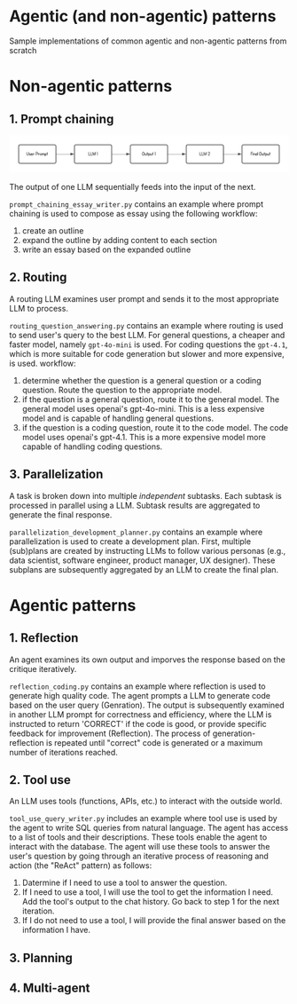 # Agentic (and non-agentic) patterns
Sample implementations of common agentic and non-agentic patterns from scratch

# Non-agentic patterns
## 1. Prompt chaining

![Prompt Chaining Pattern](Prompt%20chaining.png)

The output of one LLM sequentially feeds into the input of the next.

`prompt_chaining_essay_writer.py` contains an example where prompt chaining is used to compose as essay using the following workflow:
1. create an outline
2. expand the outline by adding content to each section
3. write an essay based on the expanded outline

## 2. Routing
A routing LLM examines user prompt and sends it to the most appropriate LLM to process.

`routing_question_answering.py` contains an example where routing is used to send user's query to the best LLM. For general questions, a cheaper and faster model, namely `gpt-4o-mini` is used. For coding questions the `gpt-4.1`, which is more suitable for code generation but slower and more expensive, is used.
workflow:
1. determine whether the question is a general question or a coding question.
    Route the question to the appropriate model.
2. if the question is a general question, route it to the general model.
    The general model uses openai's gpt-4o-mini. This is a less expensive model
    and is capable of handling general questions.
3. if the question is a coding question, route it to the code model.
    The code model uses openai's gpt-4.1. This is a more expensive model
    more capable of handling coding questions.

## 3. Parallelization
A task is broken down into multiple *independent* subtasks. Each subtask is processed in parallel using a LLM. Subtask results are aggregated to generate the final response.

`parallelization_development_planner.py` contains an example where parallelization is used to create a development plan. First, multiple (sub)plans are created by instructing LLMs to follow various personas (e.g., data scientist, software engineer, product manager, UX designer). These subplans are subsequently aggregated by an LLM to create the final plan.

# Agentic patterns
## 1. Reflection
An agent examines its own output and imporves the response based on the critique iteratively.

`reflection_coding.py` contains an example where reflection is used to generate high quality code. The agent prompts a LLM to generate code based on the user query (Genration). The output is subsequently examined in another LLM prompt for correctness and efficiency, where the LLM is instructed to return 'CORRECT' if the code is good, or provide specific feedback for improvement (Reflection). The process of generation-reflection is repeated until "correct" code is generated or a maximum number of iterations reached.

## 2. Tool use
An LLM uses tools (functions, APIs, etc.) to interact with the outside world.

`tool_use_query_writer.py` includes an example where tool use is used by the agent to write SQL queries from natural language.
The agent has access to a list of tools and their descriptions.
These tools enable the agent to interact with the database.
The agent will use these tools to answer the user's question
by going through an iterative process of reasoning and action (the "ReAct" pattern)
as follows:
1. Datermine if I need to use a tool to answer the question.
2. If I need to use a tool, I will use the tool to get the information I need.
    Add the tool's output to the chat history. Go back to step 1 for the next iteration.
3. If I do not need to use a tool, I will provide the final answer based on the information I have.

## 3. Planning

## 4. Multi-agent

